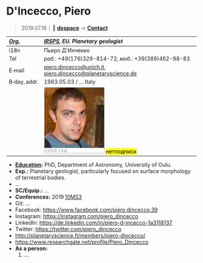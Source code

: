 # D'Incecco, Piero
> 2019.07.16 ┊ **🚀 [despace](index.md)** → **[Contact](contact.md)**

|*[Org.](contact.md)*|*[IRSPS](03_irsps.md), EU. Planetary geologist*|
|:--|:--|
|i18n| Пьеро Д'Инчекко |
|Tel|*раб.:* +49(176)329-814-72; *моб.:* +39(389)462-98-83 |
|E‑mail| <piero.dincecco@unich.it>, <piero.dincecco@planetaryscience.de> |
|B‑day, addr.| 1983.05.03 / … Italy |
|| [![](f/contact/d/dincecco_001_photo_thumb.jpg)](f/contact/d/dincecco_001_photo.jpg) <mark>нетподписи</mark> |

   - **[Education](edu.md):** PhD, Department of Astronomy, University of Oulu.
   - **Exp.:** Planetary geologist, particularly focused on surface morphology of terrestrial bodies.
   - …
   - **SC/Equip.:** …
   - **Conferences:** 2019 [10MS3](msss_10.md)
   - Git: …
   - Facebook: <https://www.facebook.com/piero.dincecco.39>
   - Instagram: <https://instagram.com/piero_dincecco>
   - LinkedIn: <https://de.linkedin.com/in/piero-d-incecco-1a3118137>
   - Twitter: <https://twitter.com/piero_dincecco>
   - <http://planetaryscience.fi/members/piero-dincecco/>
   - <https://www.researchgate.net/profile/Piero_Dincecco>
   - **As a person:**
      1. …
